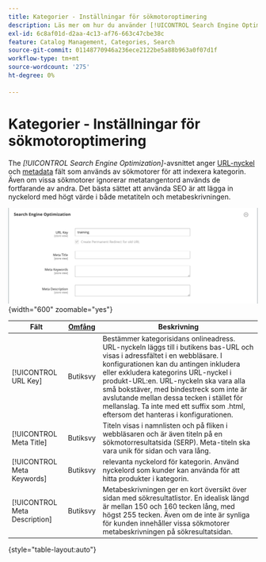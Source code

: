 ```yaml
---
title: Kategorier - Inställningar för sökmotoroptimering
description: Läs mer om hur du använder [!UICONTROL Search Engine Optimization] inställningar för att definiera de URL-nyckelfält och metadatafält som används av sökmotorer för att indexera kategorin.
exl-id: 6c8af01d-d2aa-4c13-af76-663c47cbe38c
feature: Catalog Management, Categories, Search
source-git-commit: 01148770946a236ece2122be5a88b963a0f07d1f
workflow-type: tm+mt
source-wordcount: '275'
ht-degree: 0%

---
```


# Kategorier - Inställningar för sökmotoroptimering

The _[!UICONTROL Search Engine Optimization]_-avsnittet anger [URL-nyckel](catalog-urls.md) och [metadata](../merchandising-promotions/meta-data.md) fält som används av sökmotorer för att indexera kategorin. Även om vissa sökmotorer ignorerar metatangentord används de fortfarande av andra. Det bästa sättet att använda SEO är att lägga in nyckelord med högt värde i både metatiteln och metabeskrivningen.

![Sökmotoroptimering](./assets/categories-search-engine-optimization.png){width="600" zoomable="yes"}

| Fält | [Omfång](../getting-started/websites-stores-views.md#scope-settings) | Beskrivning |
|--- |--- |----------------------------------------------------|
| [!UICONTROL URL Key] | Butiksvy | Bestämmer kategorisidans onlineadress. URL-nyckeln läggs till i butikens bas-URL och visas i adressfältet i en webbläsare. I konfigurationen kan du antingen inkludera eller exkludera kategorins URL-nyckel i produkt-URL:en. URL-nyckeln ska vara alla små bokstäver, med bindestreck som inte är avslutande mellan dessa tecken i stället för mellanslag. Ta inte med ett suffix som .html, eftersom det hanteras i konfigurationen. |
| [!UICONTROL Meta Title] | Butiksvy | Titeln visas i namnlisten och på fliken i webbläsaren och är även titeln på en sökmotorresultatsida (SERP). Meta-titeln ska vara unik för sidan och vara lång. |
| [!UICONTROL Meta Keywords] | Butiksvy | relevanta nyckelord för kategorin. Använd nyckelord som kunder kan använda för att hitta produkter i kategorin. |
| [!UICONTROL Meta Description] | Butiksvy | Metabeskrivningen ger en kort översikt över sidan med sökresultatlistor. En idealisk längd är mellan 150 och 160 tecken lång, med högst 255 tecken. Även om de inte är synliga för kunden innehåller vissa sökmotorer metabeskrivningen på sökresultatsidan. |

{style="table-layout:auto"}
